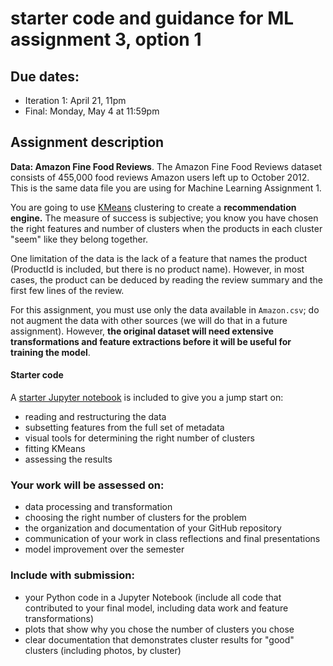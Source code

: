 # starter code and guidance for ML assignment 3, option 1

## Due dates:

* Iteration 1: April 21, 11pm  
* Final: Monday, May 4 at 11:59pm 

## Assignment description 

**Data: Amazon Fine Food Reviews**. The Amazon Fine Food Reviews dataset consists of 455,000 food reviews Amazon users left up to October 2012. This is the same data file you are using for Machine Learning Assignment 1.   


You are going to use [KMeans](http://scikit-learn.org/stable/modules/generated/sklearn.cluster.KMeans.html) clustering to create a **recommendation engine.** The measure of success is subjective; you know you have chosen the right features and number of clusters when the products in each cluster "seem" like they belong together. 

One limitation of the data is the lack of a feature that names the product (ProductId is included, but there is no product name). However, in most cases, the product can be deduced by reading the review summary and the first few lines of the review. 

For this assignment, you must use only the data available in `Amazon.csv`; do not augment the data with other sources (we will do that in a future assignment). However, **the original dataset will need extensive transformations and feature extractions before it will be useful for training the model**. 

#### Starter code

A [starter Jupyter notebook](https://github.com/visualizedata/ml/blob/master/ML_assignment_3/option_1/kmeans_amazon.ipynb) is included to give you a jump start on:  

* reading and restructuring the data  
* subsetting features from the full set of metadata  
* visual tools for determining the right number of clusters  
* fitting KMeans  
* assessing the results  

### Your work will be assessed on: 

* data processing and transformation  
* choosing the right number of clusters for the problem  
* the organization and documentation of your GitHub repository  
* communication of your work in class reflections and final presentations  
* model improvement over the semester

### Include with submission: 

* your Python code in a Jupyter Notebook (include all code that contributed to your final model, including data work and feature transformations)  
* plots that show why you chose the number of clusters you chose  
* clear documentation that demonstrates cluster results for "good" clusters (including photos, by cluster)

